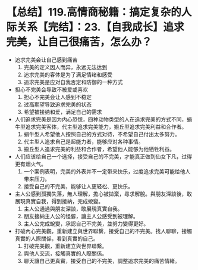 # 【总结】119.高情商秘籍：搞定复杂的人际关系【完结】：23.【自我成长】追求完美，让自己很痛苦，怎么办？

-   追求完美会让自己感到痛苦
    1.  完美的定义因人而异，永远无法达到
    2.  追求完美的客体是为了满足情绪和感受
    3.  追求完美是应对自我否定和防御的一种方式
-   担心不完美会导致不被爱或喜欢
    1.  担心不完美会让人感到不稳定
    2.  过高期望导致追求完美的状态
    3.  希望被接纳和爱，满足自己的需求
-   人们追求完美是因为内心恐慌，四种动物类型的人在追求完美的方式不同，蝸牛型追求完美客体，代主型追求完美能力，搬丘型追求完美利益和合作者。
    1.  蝸牛型人希望他人按照自己的方式对待，不希望自己付出太多努力。
    2.  代主型人追求自己是超能力者，能够应对各种事情。
    3.  搬丘型人追求完美的利益和合作者，希望他人能够为他牺牲利益。
-   人们应该给自己一个选择，接受自己的不完美，才能真正做到仙女下凡，过得更有烟火气。
    1.  一个案例表明，完美的外表并不一定带来快乐，过度追求完美可能给他人带来压力。
    2.  接受自己的不完美，能够让人更轻松、更快乐。
-   主人公感到孤獨失落，無人理解，擔心被拋棄，尋求解脫。與朋友深談後，敢展現真實自我，得到接納，完成蛻變。
    1.  主人公通過與朋友深談，敢展現真實自我。
    2.  朋友接納主人公的怪僻，讓主人公感受到被理解。
    3.  主人公完成蛻變，承認自己不完美，並努力變得更好。
-   打破內心完美觀，重新建立與世界聯繫，接受自己的不完美。找人聊聊，接觸真實的人際關係，看到真實的自己。
    1.  打破完美觀，重新建立與世界聯繫。
    2.  與他人交流，接觸真實的人際關係。
    3.  聊天讓自己更真實，接受自己的不完美，調整追求完美的痛苦情緒。